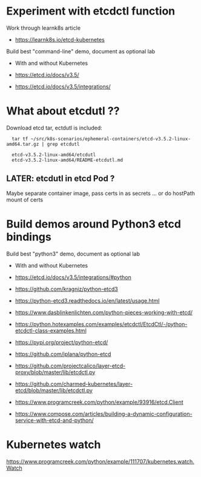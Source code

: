 
# Experiment with etcdctl function

Work through learnk8s article

- https://learnk8s.io/etcd-kubernetes

Build best "command-line" demo, document as optional lab
- With and without Kubernetes

- https://etcd.io/docs/v3.5/
- https://etcd.io/docs/v3.5/integrations/

# What about etcdutl ??

Download etcd tar, ectdutl is included:

```
  tar tf ~/src/k8s-scenarios/ephemeral-containers/etcd-v3.5.2-linux-amd64.tar.gz | grep etcdutl

  etcd-v3.5.2-linux-amd64/etcdutl
  etcd-v3.5.2-linux-amd64/README-etcdutl.md
```

## LATER: etcdutl in etcd Pod ?

Maybe separate container image, pass certs in as secrets ... or do hostPath mount of certs

# Build demos around Python3 etcd bindings

Build best "python3" demo, document as optional lab
- With and without Kubernetes

- https://etcd.io/docs/v3.5/integrations/#python

- https://github.com/kragniz/python-etcd3
- https://python-etcd3.readthedocs.io/en/latest/usage.html

- https://www.dasblinkenlichten.com/python-pieces-working-with-etcd/
- https://python.hotexamples.com/examples/etcdctl/EtcdCtl/-/python-etcdctl-class-examples.html

- https://pypi.org/project/python-etcd/
- https://github.com/jplana/python-etcd

- https://github.com/projectcalico/layer-etcd-proxy/blob/master/lib/etcdctl.py
- https://github.com/charmed-kubernetes/layer-etcd/blob/master/lib/etcdctl.py

- https://www.programcreek.com/python/example/93916/etcd.Client

- https://www.compose.com/articles/building-a-dynamic-configuration-service-with-etcd-and-python/

# Kubernetes watch

https://www.programcreek.com/python/example/111707/kubernetes.watch.Watch


